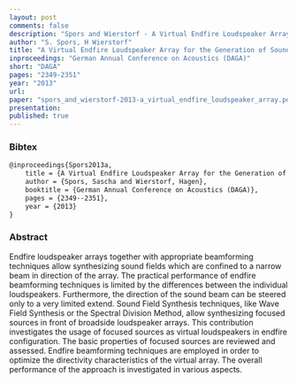 ```yaml
---
layout: post
comments: false
description: "Spors and Wierstorf - A Virtual Endfire Loudspeaker Array for the Generation of Sound Beams"
author: "S. Spors, H Wierstorf"
title: "A Virtual Endfire Loudspeaker Array for the Generation of Sound Beams"
inproceedings: "German Annual Conference on Acoustics (DAGA)"
short: "DAGA"
pages: "2349-2351"
year: "2013"
url: 
paper: "spors_and_wierstorf-2013-a_virtual_endfire_loudspeaker_array.pdf"
presentation: 
published: true
---
```


### Bibtex

```latex
@inproceedings{Spors2013a,
    title = {A Virtual Endfire Loudspeaker Array for the Generation of Sound Beams},
    author = {Spors, Sascha and Wierstorf, Hagen},
    booktitle = {German Annual Conference on Acoustics (DAGA)},
    pages = {2349--2351},
    year = {2013}
}
```

### Abstract

Endfire loudspeaker arrays together with appropriate beamforming techniques
allow synthesizing sound fields which are confined to a narrow beam in direction
of the array. The practical performance of endfire beamforming techniques is
limited by the differences between the individual loudspeakers. Furthermore, the
direction of the sound beam can be steered only to a very limited extend. Sound
Field Synthesis techniques, like Wave Field Synthesis or the Spectral Division
Method, allow synthesizing focused sources in front of broadside loudspeaker
arrays. This contribution investigates the usage of focused sources as virtual
loudspeakers in endfire configuration. The basic properties of focused sources
are reviewed and assessed. Endfire beamforming techniques are employed in order
to optimize the directivity characteristics of the virtual array. The overall
performance of the approach is investigated in various aspects.
